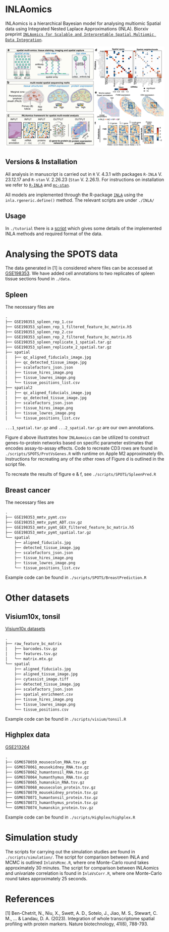 # INLAomics
INLAomics is a hierarchical Bayesian model for analysing multiomic Spatial data using Integrated Nested Laplace Approximations (INLA). Biorxiv preprint [`INLAomics for Scalable and Interpretable Spatial Multiomic Data Integration`](https://www.biorxiv.org/content/10.1101/2025.05.02.651831v1.abstract).

![github-small](https://github.com/nygctech/INLAomics/blob/main/main_1.png)


## Versions & Installation
All analysis in manuscript is carried out in `R` V. 4.3.1 with packages `R-INLA` V. 23.12.17 and `R-stan` V. 2.26.23 (`Stan` V. 2.26.1). For instructions on installation we refer to [`R-INLA`](https://www.r-inla.org/download-install) and [`mc-stan`](https://mc-stan.org/install/).

All models are implemented through the R-package [`INLA`](https://www.r-inla.org/) using the `inla.rgeneric.define()` method. The relevant scripts are under `./INLA/`

## Usage
In `./tutorial` there is a [script](https://htmlpreview.github.io/?https://github.com/nygctech/INLAomics/blob/main/tutorial/tutorial.html) which gives some details of the implemented INLA methods and required format of the data. 

# Analysing the SPOTS data
The data generated in [1] is considered where files can be accessed at [GSE198353](www.ncbi.nlm.nih.gov/geo/query/acc.cgi?acc=GSE198353). We have added cell annotations to two replicates of spleen tissue sections found in `./data`.

## Spleen
The necessary files are 
```
.
├── GSE198353_spleen_rep_1.csv
├── GSE198353_spleen_rep_1_filtered_feature_bc_matrix.h5
├── GSE198353_spleen_rep_2.csv
├── GSE198353_spleen_rep_2_filtered_feature_bc_matrix.h5
├── GSE198353_spleen_replicate_1_spatial.tar.gz
├── GSE198353_spleen_replicate_2_spatial.tar.gz
├── spatial
│   ├── qc_aligned_fiducials_image.jpg
│   ├── qc_detected_tissue_image.jpg
│   ├── scalefactors_json.json
│   ├── tissue_hires_image.png
│   ├── tissue_lowres_image.png
│   └── tissue_positions_list.csv
├── spatial2
│   ├── qc_aligned_fiducials_image.jpg
│   ├── qc_detected_tissue_image.jpg
│   ├── scalefactors_json.json
│   ├── tissue_hires_image.png
│   ├── tissue_lowres_image.png
│   └── tissue_positions_list.csv
```
`...1_spatial.tar.gz` and `...2_spatial.tar.gz` are our own annotations. 

Figure d above illustrates how `INLAomoics` can be utilized to construct genes-to-protein networks based on specific parameter estimates that encodes assay-to-assay effects.
Code to recreate CD3 rows are found in `./scripts/SPOTS/ProtVsGenes.R` with runtime on Apple M2 approximately 6h. Instructions for recreating any of the other rows of Figure d is outlined in the script file.

To recreate the results of figure e & f, see `./scripts/SPOTS/SpleenPred.R` 

## Breast cancer
The necessary files are 
```
.
├── GSE198353_mmtv_pymt.csv
├── GSE198353_mmtv_pymt_ADT.csv.gz
├── GSE198353_mmtv_pymt_GEX_filtered_feature_bc_matrix.h5
├── GSE198353_mmtv_pymt_spatial.tar.gz
└── spatial
    ├── aligned_fiducials.jpg
    ├── detected_tissue_image.jpg
    ├── scalefactors_json.json
    ├── tissue_hires_image.png
    ├── tissue_lowres_image.png
    └── tissue_positions_list.csv
```
Example code can be found in `./scripts/SPOTS/BreastPrediction.R`

# Other datasets
## Visium10x, tonsil
[Visium10x datasets](https://www.10xgenomics.com/datasets/visium-cytassist-gene-and-protein-expression-library-of-human-tonsil-with-add-on-antibodies-h-e-6-5-mm-ffpe-2-standard)
```
.
├── raw_feature_bc_matrix
│   ├── barcodes.tsv.gz
│   ├── features.tsv.gz
│   └── matrix.mtx.gz
└── spatial
    ├── aligned_fiducials.jpg
    ├── aligned_tissue_image.jpg
    ├── cytassist_image.tiff
    ├── detected_tissue_image.jpg
    ├── scalefactors_json.json
    ├── spatial_enrichment.csv
    ├── tissue_hires_image.png
    ├── tissue_lowres_image.png
    └── tissue_positions.csv
```
Example code can be found in `./scripts/visium/tonsil.R`

## Highplex data
[GSE213264](https://www.ncbi.nlm.nih.gov/geo/query/acc.cgi?acc=GSE213264)
```
.
├── GSM6578059_mousecolon_RNA.tsv.gz
├── GSM6578061_mousekidney_RNA.tsv.gz
├── GSM6578062_humantonsil_RNA.tsv.gz
├── GSM6578064_humanthymus_RNA.tsv.gz
├── GSM6578065_humanskin_RNA.tsv.gz
├── GSM6578068_mousecolon_protein.tsv.gz
├── GSM6578070_mousekidney_protein.tsv.gz
├── GSM6578071_humantonsil_protein.tsv.gz
├── GSM6578073_humanthymus_protein.tsv.gz
└── GSM6578074_humanskin_protein.tsv.gz
```
Example code can be found in `./scripts/Highplex/highplex.R`

# Simulation study
The scripts for carrying out the simulation studies are found in `./scripts/simulation/`. The script for comparison between INLA and MCMC is outlined `InlaVsMcmc.R`, where one Monte-Carlo round takes approximately 30 minutes. The script for comparison between INLAomics and univariate correlation is found in `InlaVsCorr.R`, where one Monte-Carlo round takes approximately 25 seconds.

# References
[1] Ben-Chetrit, N., Niu, X., Swett, A. D., Sotelo, J., Jiao, M. S., Stewart, C. M., ... & Landau, D. A. (2023). Integration of whole transcriptome spatial profiling with protein markers. Nature biotechnology, 41(6), 788-793.

